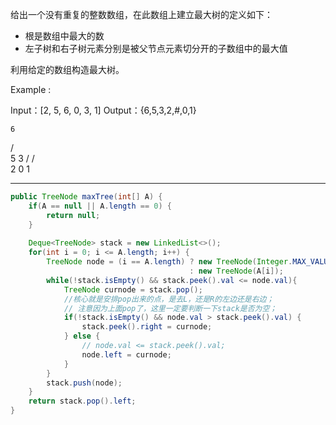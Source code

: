给出一个没有重复的整数数组，在此数组上建立最大树的定义如下：

- 根是数组中最大的数
- 左子树和右子树元素分别是被父节点元素切分开的子数组中的最大值

利用给定的数组构造最大树。

Example :

Input：[2, 5, 6, 0, 3, 1]
Output：{6,5,3,2,#,0,1}

    6
   / \
  5   3
 /   / \
2   0   1

***

```Java
public TreeNode maxTree(int[] A) {
    if(A == null || A.length == 0) {
        return null;
    }
    
    Deque<TreeNode> stack = new LinkedList<>();
    for(int i = 0; i <= A.length; i++) {
        TreeNode node = (i == A.length) ? new TreeNode(Integer.MAX_VALUE) 
                                        : new TreeNode(A[i]);
        while(!stack.isEmpty() && stack.peek().val <= node.val){
            TreeNode curnode = stack.pop();
            //核心就是安排pop出来的点，是去L，还是R的左边还是右边；
            // 注意因为上面pop了，这里一定要判断一下stack是否为空；
            if(!stack.isEmpty() && node.val > stack.peek().val) {
                stack.peek().right = curnode;
            } else {
                // node.val <= stack.peek().val;
                node.left = curnode;
            }
        }
        stack.push(node);
    }
    return stack.pop().left;
}
```
